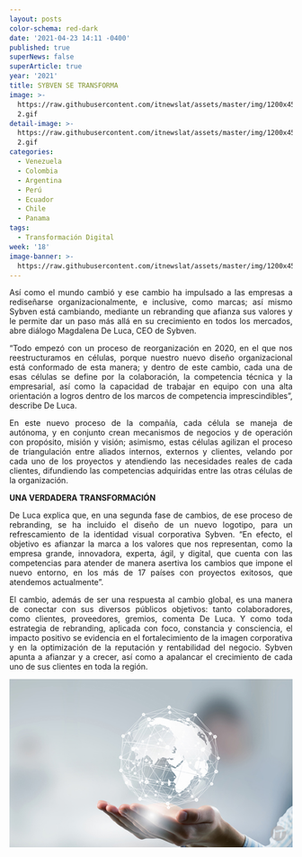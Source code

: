 ```yaml
---
layout: posts
color-schema: red-dark
date: '2021-04-23 14:11 -0400'
published: true
superNews: false
superArticle: true
year: '2021'
title: SYBVEN SE TRANSFORMA
image: >-
  https://raw.githubusercontent.com/itnewslat/assets/master/img/1200x450/banner-animado-ITnews-conpartners
  2.gif
detail-image: >-
  https://raw.githubusercontent.com/itnewslat/assets/master/img/1200x450/banner-animado-ITnews-conpartners
  2.gif
categories:
  - Venezuela
  - Colombia
  - Argentina
  - Perú
  - Ecuador
  - Chile
  - Panama
tags:
  - Transformación Digital
week: '18'
image-banner: >-
  https://raw.githubusercontent.com/itnewslat/assets/master/img/1200x450/banner-animado-ITnews-conpartners.gif
---
```

<p style="text-align: justify;">Así como el mundo cambió y ese cambio ha impulsado a las empresas a rediseñarse organizacionalmente, e inclusive, como marcas; así mismo Sybven está cambiando, mediante un rebranding que afianza sus valores y le permite dar un paso más allá en su crecimiento en todos los mercados, abre diálogo Magdalena De Luca, CEO de Sybven.</p>
<p style="text-align: justify;">“Todo empezó con un proceso de reorganización en 2020, en el que nos reestructuramos en células, porque nuestro nuevo diseño organizacional está conformado de esta manera; y dentro de este cambio, cada una de esas células se define por la colaboración, la competencia técnica y la empresarial, así como la capacidad de trabajar en equipo con una alta orientación a logros dentro de los marcos de competencia imprescindibles”, describe De Luca.</p>
<p style="text-align: justify;">En este nuevo proceso de la compañía, cada célula se maneja de autónoma, y en conjunto crean mecanismos de negocios y de operación con propósito, misión y visión; asimismo, estas células agilizan el proceso de triangulación entre aliados internos, externos y clientes, velando por cada uno de los proyectos y atendiendo las necesidades reales de cada clientes, difundiendo las competencias adquiridas entre las otras células de la organización.</p>
<p style="text-align: justify;"><strong>UNA VERDADERA TRANSFORMACIÓN</strong></p>
<p style="text-align: justify;">De Luca explica que, en una segunda fase de cambios, de ese proceso de rebranding, se ha incluido el diseño de un nuevo logotipo, para un refrescamiento de la identidad visual corporativa Sybven. “En efecto, el objetivo es afianzar la marca a los valores que nos representan, como la empresa grande, innovadora, experta, ágil, y digital, que cuenta con las competencias para atender de manera asertiva los cambios que impone el nuevo entorno, en los más de 17 países con proyectos exitosos, que atendemos actualmente”.</p>
<p style="text-align: justify;">El cambio, además de ser una respuesta al cambio global, es una manera de conectar con sus diversos públicos objetivos: tanto colaboradores, como clientes, proveedores, gremios, comenta De Luca. Y como toda estrategia de rebranding, aplicada con foco, constancia y consciencia, el impacto positivo se evidencia en el fortalecimiento de la imagen corporativa y en la optimización de la reputación y rentabilidad del negocio. Sybven apunta a afianzar y a crecer, así como a apalancar el crecimiento de cada uno de sus clientes en toda la región.</p>

![](https://raw.githubusercontent.com/itnewslat/assets/master/img/540x320/Mundo-Sybase-p.jpg)

<img src="https://tracker.metricool.com/c3po.jpg?hash=56f88a41e39ab42c063cc51676587a04" alt="" />

